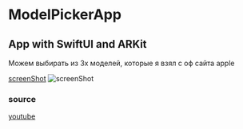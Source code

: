 # ModelPickerApp
## App with SwiftUI and ARKit

Можем выбирать из 3х моделей, которые я взял с оф сайта apple

[screenShot](https://i.ibb.co/8sYTbY1/ezgif-com-gif-maker-11.gif)
![screenShot](https://i.ibb.co/8sYTbY1/ezgif-com-gif-maker-11.gif)

### source
[youtube](https://www.youtube.com/watch?v=9R_G0EI-UoI&ab_channel=RealitySchool)
